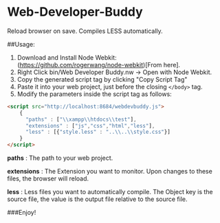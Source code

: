 Web-Developer-Buddy
===================

Reload browser on save. Compiles LESS automatically.

##Usage: 

1. Download and Install Node Webkit: (https://github.com/rogerwang/node-webkit)[From here].
1. Right Click bin/Web Developer Buddy.nw -> Open with Node Webkit.
1. Copy the generated script tag by clicking "Copy Script Tag"
1. Paste it into your web project, just before the closing ``</body>`` tag.
1. Modify the parameters inside the script tag as follows:

```html
<script src="http://localhost:8684/webdevbuddy.js">
    {
      "paths" : ["\\xampp\\htdocs\\test"], 
      "extensions" : ["js","css","html","less"],
      "less" : [{"style.less" : "..\\..\\style.css"}]
    }
</script>
```

__paths__ : The path to your web project.

__extensions__ : The Extension you want to monitor. Upon changes to these files, the browser will reload.

__less__ : Less files you want to automatically compile. The Object key is the source file, the value is the output file relative to the source file.

###Enjoy!


